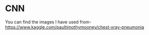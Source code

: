 # CNN
You can find the images I have used from-
https://www.kaggle.com/paultimothymooney/chest-xray-pneumonia
